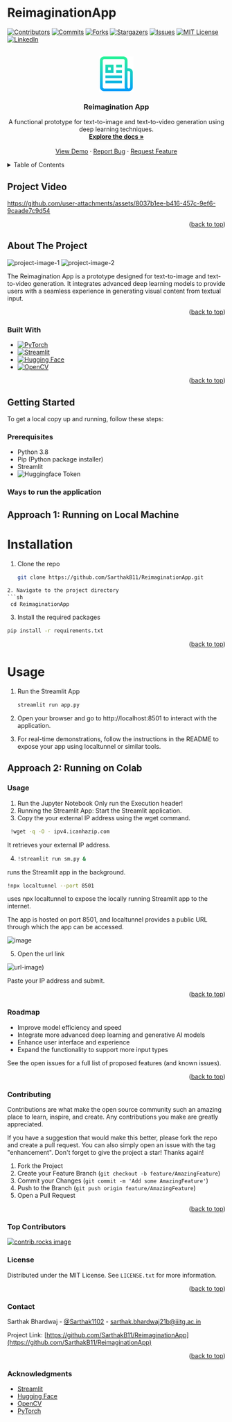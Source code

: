 # ReimaginationApp
<a id="readme-top"></a>

<!-- PROJECT SHIELDS -->
[![Contributors](https://img.shields.io/github/contributors/SarthakB11/ReimaginationApp.svg?style=for-the-badge)](https://github.com/SarthakB11/ReimaginationApp/graphs/contributors)
[![Commits](https://img.shields.io/github/commit-activity/m/SarthakB11/ReimaginationApp.svg?style=for-the-badge)](https://github.com/SarthakB11/ReimaginationApp/commits/main)
[![Forks](https://img.shields.io/github/forks/SarthakB11/ReimaginationApp.svg?style=for-the-badge)](https://github.com/SarthakB11/ReimaginationApp/network/members)
[![Stargazers](https://img.shields.io/github/stars/SarthakB11/ReimaginationApp.svg?style=for-the-badge)](https://github.com/SarthakB11/ReimaginationApp/stargazers)
[![Issues](https://img.shields.io/github/issues/SarthakB11/ReimaginationApp.svg?style=for-the-badge)](https://github.com/SarthakB11/ReimaginationApp/issues)
[![MIT License](https://img.shields.io/github/license/SarthakB11/ReimaginationApp.svg?style=for-the-badge)](https://github.com/SarthakB11/ReimaginationApp/blob/master/LICENSE.txt)
[![LinkedIn](https://img.shields.io/badge/-LinkedIn-black.svg?style=for-the-badge&logo=linkedin&colorB=555)](https://linkedin.com/in/sarthakbhardwaj1102)

<!-- PROJECT LOGO -->
<br />
<div align="center">
  <a href="https://github.com/SarthakB11/ReimaginationApp">
    <img src="images/logo.png" alt="Logo" width="80" height="80">
  </a>

<h3 align="center">Reimagination App</h3>

  <p align="center">
    A functional prototype for text-to-image and text-to-video generation using deep learning techniques.
    <br />
    <a href="https://github.com/SarthakB11/ReimaginationApp"><strong>Explore the docs »</strong></a>
    <br />
    <br />
    <a href="https://github.com/SarthakB11/ReimaginationApp">View Demo</a>
    ·
    <a href="https://github.com/SarthakB11/ReimaginationApp/issues/new?labels=bug&template=bug-report---.md">Report Bug</a>
    ·
    <a href="https://github.com/SarthakB11/ReimaginationApp/issues/new?labels=enhancement&template=feature-request---.md">Request Feature</a>
  </p>
</div>

<!-- TABLE OF CONTENTS -->
<details>
  <summary>Table of Contents</summary>
  <ol>
    <li><a href="#project-video">Project Video</a></li>
    <li><a href="#about-the-project">About The Project</a></li>
    <li><a href="#built-with">Built With</a></li>
    <li><a href="#getting-started">Getting Started</a></li>
    <li><a href="#usage">Usage</a></li>
    <li><a href="#roadmap">Roadmap</a></li>
    <li><a href="#contributing">Contributing</a></li>
    <li><a href="#license">License</a></li>
    <li><a href="#contact">Contact</a></li>
    <li><a href="#acknowledgments">Acknowledgments</a></li>
    <li><a href="#references">References</a></li>
  </ol>
</details>

## Project Video

https://github.com/user-attachments/assets/8037b1ee-b416-457c-9ef6-9caade7c9d54

<p align="right">(<a href="#readme-top">back to top</a>)</p>

<!-- ABOUT THE PROJECT -->
## About The Project

![project-image-1](https://github.com/user-attachments/assets/2e84d356-448b-4960-aba3-68db8da96df0)
![project-image-2](https://github.com/user-attachments/assets/0eaa87dc-ddc8-4ff0-ad27-9e593920dfa8)

The Reimagination App is a prototype designed for text-to-image and text-to-video generation. It integrates advanced deep learning models to provide users with a seamless experience in generating visual content from textual input. 

<p align="right">(<a href="#readme-top">back to top</a>)</p>

### Built With

* [![PyTorch](https://img.shields.io/badge/PyTorch-EE4C2C?style=for-the-badge&logo=pytorch&logoColor=white)](https://pytorch.org/)<br>
* [![Streamlit](https://img.shields.io/badge/Streamlit-FF4B4B?style=for-the-badge&logo=streamlit&logoColor=white)](https://streamlit.io/)<br>
* [![Hugging Face](https://img.shields.io/badge/Hugging%20Face-FB3E3E?style=for-the-badge&logo=huggingface&logoColor=white)](https://huggingface.co/)<br>
* [![OpenCV](https://img.shields.io/badge/OpenCV-5C3EE8?style=for-the-badge&logo=opencv&logoColor=white)](https://opencv.org/)<br>

<p align="right">(<a href="#readme-top">back to top</a>)</p>

<!-- GETTING STARTED -->
## Getting Started

To get a local copy up and running, follow these steps:

### Prerequisites

* Python 3.8
* Pip (Python package installer)
* Streamlit
* ![Huggingface Token](https://huggingface.co/docs/hub/en/security-tokens)
  
### Ways to run the application
## Approach 1: Running on Local Machine
# Installation

1. Clone the repo
   ```sh
   git clone https://github.com/SarthakB11/ReimaginationApp.git
  ```
2. Navigate to the project directory
  ```sh
   cd ReimaginationApp
  ```
3. Install the required packages
  ```sh
  pip install -r requirements.txt
  ```
<p align="right">(<a href="#readme-top">back to top</a>)</p> <!-- USAGE EXAMPLES -->

# Usage

1. Run the Streamlit App
   ```sh
   streamlit run app.py
   ```
2. Open your browser and go to http://localhost:8501 to interact with the application.

3. For real-time demonstrations, follow the instructions in the README to expose your app using localtunnel or similar tools.

## Approach 2: Running on Colab

### Usage
1. Run the Jupyter Notebook
   Only run the Execution header!
2. Running the Streamlit App: Start the Streamlit application.
3. Copy the your external IP address using the wget command.
  ```sh
   !wget -q -O - ipv4.icanhazip.com
  ```
 It retrieves your external IP address.
 
4. 
   ```sh
   !streamlit run sm.py &
   ```
runs the Streamlit app in the background.
```sh
!npx localtunnel --port 8501
```
uses npx localtunnel to expose the locally running Streamlit app to the internet. 

The app is hosted on port 8501, and localtunnel provides a public URL through which the app can be accessed.

![image](https://github.com/user-attachments/assets/cdb95a07-03c6-484d-8783-794a5b746e0c)

5. Open the url link
   
![url-image)](https://github.com/user-attachments/assets/d2155717-1c15-4dde-8b8c-b926f41ca8e7)

Paste your IP address and submit.

<p align="right">(<a href="#readme-top">back to top</a>)</p> <!-- ROADMAP -->

### Roadmap

- Improve model efficiency and speed
- Integrate more advanced deep learning and generative AI models
- Enhance user interface and experience
- Expand the functionality to support more input types

See the open issues for a full list of proposed features (and known issues).

<p align="right">(<a href="#readme-top">back to top</a>)</p>

<!-- CONTRIBUTING -->
### Contributing

Contributions are what make the open source community such an amazing place to learn, inspire, and create. Any contributions you make are greatly appreciated.

If you have a suggestion that would make this better, please fork the repo and create a pull request. You can also simply open an issue with the tag "enhancement". Don't forget to give the project a star! Thanks again!

1. Fork the Project
2. Create your Feature Branch (`git checkout -b feature/AmazingFeature`)
3. Commit your Changes (`git commit -m 'Add some AmazingFeature'`)
4. Push to the Branch (`git push origin feature/AmazingFeature`)
5. Open a Pull Request

<p align="right">(<a href="#readme-top">back to top</a>)</p>

### Top Contributors

<a href="https://github.com/SarthakB11/ReimaginationApp/graphs/contributors">
  <img src="https://contrib.rocks/image?repo=SarthakB11/ReimaginationApp" alt="contrib.rocks image" />
</a>

<!-- LICENSE -->
### License

Distributed under the MIT License. See `LICENSE.txt` for more information.

<p align="right">(<a href="#readme-top">back to top</a>)</p>

<!-- CONTACT -->
### Contact

Sarthak Bhardwaj - [@Sarthak1102](https://x.com/Sarthak1102) - sarthak.bhardwaj21b@iiitg.ac.in

Project Link: [https://github.com/SarthakB11/ReimaginationApp](https://github.com/SarthakB11/ReimaginationApp)

<p align="right">(<a href="#readme-top">back to top</a>)</p>

<!-- ACKNOWLEDGMENTS -->
### Acknowledgments

* [Streamlit](https://streamlit.io/)
* [Hugging Face](https://huggingface.co/)
* [OpenCV](https://opencv.org/)
* [PyTorch](https://pytorch.org/)
